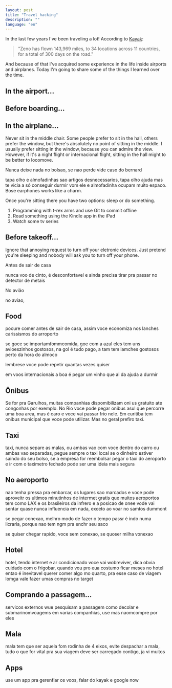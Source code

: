 ```yaml
---
layout: post
title: "Travel hacking"
description: ""
language: "en"
---
```


In the last few years I've been traveling a lot! According to
[Kayak](https://www.kayak.com/):

> "Zeno has flown 143,969 miles, to 34 locations across 11 countries, for a
> total of 300 days on the road."

And because of that I've acquired some experience in the life inside airports
and airplanes. Today I'm going to share some of the things I learned over the
time.

<!-- more -->

## In the airport...

## Before boarding...

## In the airplane...

Never sit in the middle chair. Some people prefer to sit in the hall, others
prefer the window, but there's absolutely no point of sitting in the middle. I
usually prefer sitting in the window, because you can admire the view. However,
if it's a night flight or internacional flight, sitting in the hall might to be
better to locomove.

Nunca deixe nada no bolsao, se nao perde vide caso do bernard

tapa olho e almofadinhas sao artigos desnecessarios, tapa olho ajuda mas te
vicia a só conseguir durmir vom ele e almofadinha ocupam muito espaco. Bose
earphones works like a charm.

Once you're sitting there you have two options: sleep or do something.

1. Programming with t-rex arms and use Git to commit offline
2. Read something using the Kindle app in the iPad
3. Watch some tv series

## Before takeoff...

Ignore that annoying request to turn off your eletronic devices. Just pretend
you're sleeping and nobody will ask you to turn off your phone.

Antes de sair de casa

nunca voo de cinto, é desconfortavel e ainda precisa tirar pra passar no detector de metais

No avião

no aviao,


## Food

pocure comer antes de sair de casa, assim voce economiza nos lanches carissismos do arroporto

se goce se importamfommcomida, goe com a azul eles tem uns avioeszinhos gostosos, na gol é tudo pago, a tam tem lamches gostosos perto da hora do almoco

lembrese voce pode repetir quantas vezes quiser

em voos internacionais a boa é pegar um vinho que ai da ajuda a durmir

## Ônibus

Se for pra Garulhos, muitas companhias dispomibilizam oni us gratuito ate congonhas por exemplo. No Rio voce pode pegar onibus asul que percorre uma boa area, mas é caro e voce vai passar frio nele. Em curitiba tem onibus municipal que voce pode utilizar. Mas no geral prefiro taxi.

## Taxi

taxi, nunca separe as malas, ou ambas vao com voce dentro do carro ou ambas vao separadas,  pegue sempre o taxi local se o dinheiro estiver saindo do seu bolso, se a empresa for reembolsar pegar o taxi do aeroporto e ir com o taximetro fechado pode ser uma ideia mais segura

## No aeroporto




nao tenha pressa pra embarcar, os lugares sao marcados e voce pode aproveitr os ultimos minutinhos de intermet gratis que muitos aeroportos tem como LAX e os brasileiros da infrero e a posicao de onee vode vai sentar quase nunca influencia em nada, exceto ao voar no samtos dummont

se pegar conexao, melhro modo de fazer o tempo passr é indo numa licraria, porque nao tem ngm pra enchr seu saco

se quiser chegar rapido, voce sem conexao, se quoser milha vonexao

## Hotel

hotel, tendo internet e ar condicionado voce vai wobreviver, dica obvia cuidado com o frigobar, quando vou pro eua costumo ficar meses no hotel entao é inevitavel querer comer algo mo quarto, pra esse caso de viagem lomga vale fazer umas compras no target

## Comprando a passagem...

servicos externos wue pesquisam a passagem como decolar e submarinomvoagems em varias companhias, use mas naomcompre por eles

## Mala

mala tem que ser aquela fom rodinha de 4 eixos, evite despachar a mala, tudo o que for vital pra sua viagem deve ser carregado contigo, ja vi muitos

## Apps

use um app pra gerenfiar os voos, falar do kayak e google now